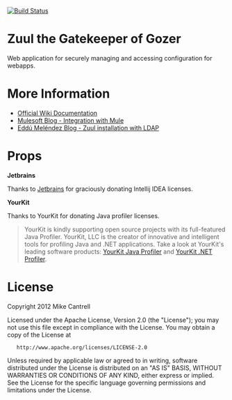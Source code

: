 [![Build Status](https://secure.travis-ci.org/mcantrell/Zuul.png?branch=master)](http://travis-ci.org/mcantrell/Zuul)

# Zuul the Gatekeeper of Gozer

Web application for securely managing and accessing configuration for webapps.

# More Information

 - [Official Wiki Documentation](https://github.com/mcantrell/Zuul/wiki)
 - [Mulesoft Blog - Integration with Mule](http://blogs.mulesoft.org/mule-meets-zuul-centralized-properties-management-part-1/)
 - [Eddú Meléndez Blog - Zuul installation with LDAP](http://eddumelendez.github.io/blog/2014/08/11/zuul-application-configuration-management/)

# Props

**Jetbrains**

 Thanks to [Jetbrains](http://jetbrains.com/) for graciously donating Intellij IDEA licenses.

**YourKit**

Thanks to YourKit for donating Java profiler licenses.

 <blockquote>
    YourKit is kindly supporting open source projects with its full-featured Java Profiler.
    YourKit, LLC is the creator of innovative and intelligent tools for profiling
    Java and .NET applications. Take a look at YourKit's leading software products:
    <a href="http://www.yourkit.com/java/profiler/index.jsp">YourKit Java Profiler</a> and
    <a href="http://www.yourkit.com/.net/profiler/index.jsp">YourKit .NET Profiler</a>.
 </blockquote>

# License

   Copyright 2012 Mike Cantrell

   Licensed under the Apache License, Version 2.0 (the "License");
   you may not use this file except in compliance with the License.
   You may obtain a copy of the License at

       http://www.apache.org/licenses/LICENSE-2.0

   Unless required by applicable law or agreed to in writing, software
   distributed under the License is distributed on an "AS IS" BASIS,
   WITHOUT WARRANTIES OR CONDITIONS OF ANY KIND, either express or implied.
   See the License for the specific language governing permissions and
   limitations under the License. 
   
   
